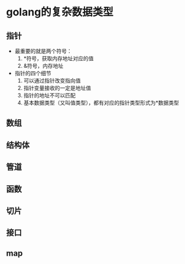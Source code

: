 # golang的复杂数据类型

## 指针
* 最重要的就是两个符号：
    1. *符号，获取内存地址对应的值
    2. &符号，内存地址
* 指针的四个细节
    1. 可以通过指针改变指向值
    2. 指针变量接收的一定是地址值
    3. 指针的地址不可以匹配
    4. 基本数据类型（又叫值类型），都有对应的指针类型形式为*数据类型

## 数组
## 结构体
## 管道
## 函数
## 切片
## 接口
## map
